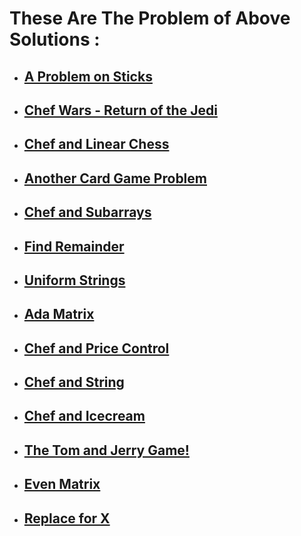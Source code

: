 # These Are The Problem of Above Solutions :
 
 * ## [A Problem on Sticks](https://www.codechef.com/SEPT20B/problems/TREE2)
 * ## [Chef Wars - Return of the Jedi](https://www.codechef.com/AUG20B/problems/CHEFWARS/)
 * ## [Chef and Linear Chess](https://www.codechef.com/AUG20B/problems/LINCHESS/)
 * ## [Another Card Game Problem](https://www.codechef.com/AUG20B/problems/CRDGAME3)
 * ## [Chef and Subarrays](https://www.codechef.com/problems/CHEFARRP)
 * ## [Find Remainder](https://www.codechef.com/problems/FLOW002)
 * ## [Uniform Strings](https://www.codechef.com/problems/STRLBP)
 * ## [Ada Matrix](https://www.codechef.com/SEPT20B/problems/ADAMAT)
 * ## [Chef and Price Control](https://www.codechef.com/JUNE20B/problems/PRICECON)
 * ## [Chef and String](https://www.codechef.com/JUNE20B/problems/XYSTR)
 * ## [Chef and Icecream](https://www.codechef.com/JUNE20B/problems/CHFICRM)
 * ## [The Tom and Jerry Game!](https://www.codechef.com/JUNE20B/problems/EOEO)
 * ## [Even Matrix](https://www.codechef.com/JUNE20B/problems/EVENM)
 * ## [Replace for X](https://www.codechef.com/problems/REPLESX)
